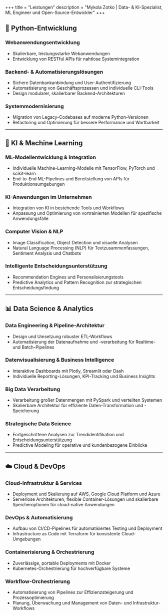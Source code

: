 +++
title = "Leistungen"
description = "Mykola Zotko | Data- & KI-Spezialist, ML Engineer und Open-Source-Entwickler"
+++

## 🐍 Python-Entwicklung

### Webanwendungsentwicklung

- Skalierbare, leistungsstarke Webanwendungen
- Entwicklung von RESTful APIs für nahtlose Systemintegration

### Backend- & Automatisierungslösungen

- Sichere Datenbankanbindung und User-Authentifizierung
- Automatisierung von Geschäftsprozessen und individuelle CLI-Tools
- Design modularer, skalierbarer Backend-Architekturen

### Systemmodernisierung

- Migration von Legacy-Codebases auf moderne Python-Versionen
- Refactoring und Optimierung für bessere Performance und Wartbarkeit

---

## 🤖 KI & Machine Learning

### ML-Modellentwicklung & Integration

- Individuelle Machine-Learning-Modelle mit TensorFlow, PyTorch und scikit-learn
- End-to-End ML-Pipelines und Bereitstellung von APIs für Produktionsumgebungen

### KI-Anwendungen im Unternehmen

- Integration von KI in bestehende Tools und Workflows
- Anpassung und Optimierung von vortrainierten Modellen für spezifische
  Anwendungsfälle

### Computer Vision & NLP

- Image Classification, Object Detection und visuelle Analysen
- Natural Language Processing (NLP) für Textzusammenfassungen, Sentiment
  Analysis und Chatbots

### Intelligente Entscheidungsunterstützung

- Recommendation Engines und Personalisierungstools
- Predictive Analytics und Pattern Recognition zur strategischen
  Entscheidungsfindung

---

## 📊 Data Science & Analytics

### Data Engineering & Pipeline-Architektur

- Design und Umsetzung robuster ETL-Workflows
- Automatisierung der Datenaufnahme und -verarbeitung für Realtime- und
  Batch-Pipelines

### Datenvisualisierung & Business Intelligence

- Interaktive Dashboards mit Plotly, Streamlit oder Dash
- Individuelle Reporting-Lösungen, KPI-Tracking und Business Insights

### Big Data Verarbeitung

- Verarbeitung großer Datenmengen mit PySpark und verteilten Systemen
- Skalierbare Architektur für effiziente Daten-Transformation und -Speicherung

### Strategische Data Science

- Fortgeschrittene Analysen zur Trendidentifikation und
  Entscheidungsunterstützung
- Predictive Modeling für operative und kundenbezogene Einblicke

---

## ☁️ Cloud & DevOps

### Cloud-Infrastruktur & Services

- Deployment und Skalierung auf AWS, Google Cloud Platform und Azure
- Serverlose Architekturen, flexible Container-Lösungen und skalierbare
  Speicheroptionen für cloud-native Anwendungen

### DevOps & Automatisierung

- Aufbau von CI/CD-Pipelines für automatisiertes Testing und Deployment
- Infrastructure as Code mit Terraform für konsistente Cloud-Umgebungen

### Containerisierung & Orchestrierung

- Zuverlässige, portable Deployments mit Docker
- Kubernetes-Orchestrierung für hochverfügbare Systeme

### Workflow-Orchestrierung

- Automatisierung von Pipelines zur Effizienzsteigerung und Prozessoptimierung
- Planung, Überwachung und Management von Daten- und Infrastruktur-Workflows
